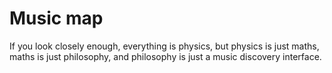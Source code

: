 # Music map

If you look closely enough, everything is physics, but physics is just maths,  
maths is just philosophy, and philosophy is just a music discovery interface.

